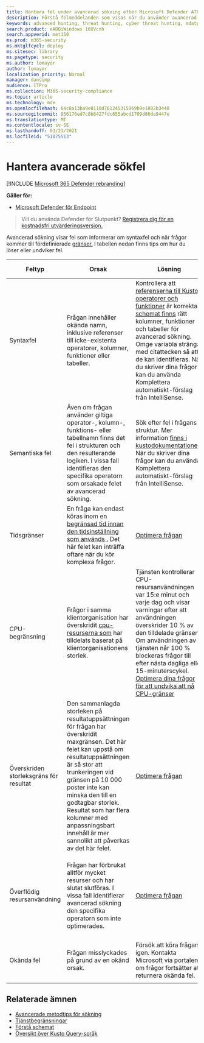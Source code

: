 ```yaml
---
title: Hantera fel under avancerad sökning efter Microsoft Defender ATP
description: Förstå felmeddelanden som visas när du använder avancerad sökning
keywords: advanced hunting, threat hunting, cyber threat hunting, mdatp, microsoft defender atp, wdatp, m365, search, query, telemetry, schema, kusto, timeout, resources, errors, unknown error
search.product: eADQiWindows 10XVcnh
search.appverid: met150
ms.prod: m365-security
ms.mktglfcycl: deploy
ms.sitesec: library
ms.pagetype: security
ms.author: lomayor
author: lomayor
localization_priority: Normal
manager: dansimp
audience: ITPro
ms.collection: M365-security-compliance
ms.topic: article
ms.technology: mde
ms.openlocfilehash: 64c8a13ba9e8110d761245315969b9e1882b3448
ms.sourcegitcommit: 956176ed7c8b8427fdc655abcd1709d86da9447e
ms.translationtype: MT
ms.contentlocale: sv-SE
ms.lasthandoff: 03/23/2021
ms.locfileid: "51075513"
---
```

# <a name="handle-advanced-hunting-errors"></a>Hantera avancerade sökfel

[!INCLUDE [Microsoft 365 Defender rebranding](../../includes/microsoft-defender.md)]

**Gäller för:**
- [Microsoft Defender för Endpoint](https://go.microsoft.com/fwlink/p/?linkid=2154037)


>Vill du använda Defender för Slutpunkt? [Registrera dig för en kostnadsfri utvärderingsversion.](https://www.microsoft.com/microsoft-365/windows/microsoft-defender-atp?ocid=docs-wdatp-advancedhunting-abovefoldlink)

Avancerad sökning visar fel som informerar om syntaxfel och när frågor kommer till fördefinierade [gränser.](advanced-hunting-limits.md) I tabellen nedan finns tips om hur du löser eller undviker fel. 

| Feltyp | Orsak | Lösning | Exempel på felmeddelanden |
|--|--|--|--|
| Syntaxfel | Frågan innehåller okända namn, inklusive referenser till icke-existenta operatorer, kolumner, funktioner eller tabeller. | Kontrollera att [referenserna till Kusto-operatorer och funktioner](https://docs.microsoft.com/azure/data-explorer/kusto/query/) är korrekta. I [schemat finns](advanced-hunting-schema-reference.md) rätt kolumner, funktioner och tabeller för avancerad sökning. Omge variabla strängar med citattecken så att de kan identifieras. När du skriver dina frågor kan du använda Komplettera automatiskt-förslag från IntelliSense. | `A recognition error occurred.` |
| Semantiska fel | Även om frågan använder giltiga operator-, kolumn-, funktions- eller tabellnamn finns det fel i strukturen och den resulterande logiken. I vissa fall identifieras den specifika operatorn som orsakade felet av avancerad sökning. | Sök efter fel i frågans struktur. Mer information [finns i kustodokumentationen.](https://docs.microsoft.com/azure/data-explorer/kusto/query/) När du skriver dina frågor kan du använda Komplettera automatiskt-förslag från IntelliSense. |  `'project' operator: Failed to resolve scalar expression named 'x'`|
| Tidsgränser | En fråga kan endast köras inom en [begränsad tid innan den tidsinställning som används .](advanced-hunting-limits.md) Det här felet kan inträffa oftare när du kör komplexa frågor. | [Optimera frågan](advanced-hunting-best-practices.md) | `Query exceeded the timeout period.` |
| CPU-begränsning | Frågor i samma klientorganisation har överskridit [cpu-resurserna som](advanced-hunting-limits.md) har tilldelats baserat på klientorganisationens storlek. | Tjänsten kontrollerar CPU-resursanvändningen var 15:e minut och varje dag och visar varningar efter att användningen överskrider 10 % av den tilldelade gränsen. Om användningen av tjänsten når 100 % blockeras frågor till efter nästa dagliga eller 15-minuterscykel. [Optimera dina frågor för att undvika att nå CPU-gränser](advanced-hunting-best-practices.md) | - `This query used X% of your organization's allocated resources for the current 15 minutes.`<br>- `You have exceeded processing resources allocated to this tenant. You can run queries again in <duration>.` |
| Överskriden storleksgräns för resultat  | Den sammanlagda storleken på resultatuppsättningen för frågan har överskridit maxgränsen. Det här felet kan uppstå om resultatuppsättningen är så stor att trunkeringen vid gränsen på 10 000 poster inte kan minska den till en godtagbar storlek. Resultat som har flera kolumner med anpassningsbart innehåll är mer sannolikt att påverkas av det här felet. | [Optimera frågan](advanced-hunting-best-practices.md) | `Result size limit exceeded. Use "summarize" to aggregate results, "project" to drop uninteresting columns, or "take" to truncate results.` |
| Överflödig resursanvändning | Frågan har förbrukat alltför mycket resurser och har slutat slutföras. I vissa fall identifierar avancerad sökning den specifika operatorn som inte optimerades. | [Optimera frågan](advanced-hunting-best-practices.md) | -`Query stopped due to excessive resource consumption.`<br>-`Query stopped. Adjust use of the <operator name> operator to avoid excessive resource consumption.` |
| Okända fel | Frågan misslyckades på grund av en okänd orsak. | Försök att köra frågan igen. Kontakta Microsoft via portalen om frågor fortsätter att returnera okända fel. | `An unexpected error occurred during query execution. Please try again in a few minutes.`

## <a name="related-topics"></a>Relaterade ämnen
- [Avancerade metodtips för sökning](advanced-hunting-best-practices.md)
- [Tjänstbegränsningar](advanced-hunting-limits.md)
- [Förstå schemat](advanced-hunting-schema-reference.md)
- [Översikt över Kusto Query-språk](https://docs.microsoft.com/azure/data-explorer/kusto/query/)